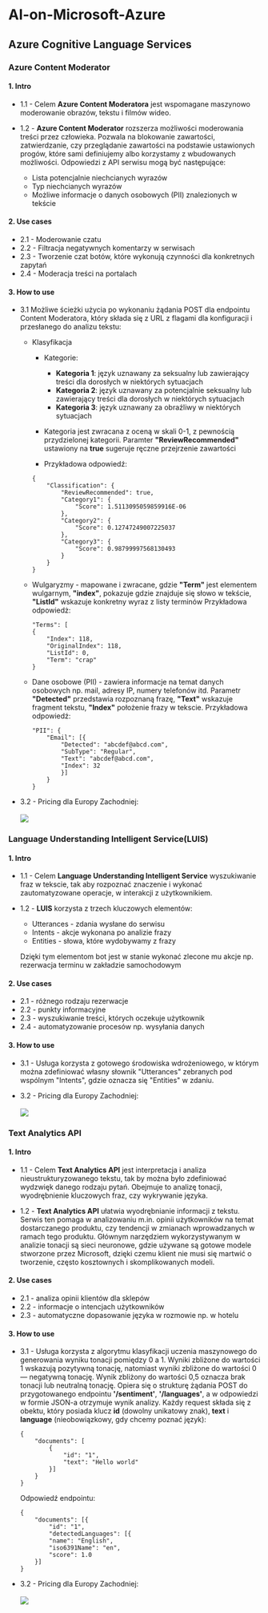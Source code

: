 # AI-on-Microsoft-Azure

## Azure Cognitive Language Services

### Azure Content Moderator

#### 1. Intro
 - 1.1 - Celem **Azure Content Moderatora** jest wspomagane maszynowo moderowanie obrazów, tekstu i filmów wideo.
 
 - 1.2 - **Azure Content Moderator** rozszerza możliwości moderowania treści przez człowieka. Pozwala na 
 blokowanie zawartości, zatwierdzanie, czy przeglądanie zawartości na podstawie ustawionych progów, które sami 
 definiujemy albo korzystamy z wbudowanych możliwości. Odpowiedzi z API serwisu mogą być następujące:

    - Lista potencjalnie niechcianych wyrazów
    - Typ niechcianych wyrazów
    - Możliwe informacje o danych osobowych (PII) znalezionych w tekście
            

#### 2. Use cases
 - 2.1 - Moderowanie czatu
 - 2.2 - Filtracja negatywnych komentarzy w serwisach
 - 2.3 - Tworzenie czat botów, które wykonują czynności dla konkretnych zapytań
 - 2.4 - Moderacja treści na portalach

#### 3. How to use
 - 3.1 Możliwe ścieżki użycia po wykonaniu żądania POST dla endpointu Content Moderatora, który składa się z URL z flagami dla konfiguracji
  i przesłanego do analizu tekstu:
    - Klasyfikacja
        - Kategorie: 
        
            - **Kategoria 1**: język uznawany za seksualny lub zawierający treści dla dorosłych w niektórych sytuacjach
            - **Kategoria 2**: język uznawany za potencjalnie seksualny lub zawierający treści dla dorosłych w niektórych sytuacjach
            - **Kategoria 3**: język uznawany za obraźliwy w niektórych sytuacjach
        - Kategoria jest zwracana z oceną w skali 0-1, z pewnością przydzielonej kategorii. Paramter **"ReviewRecommended"** ustawiony na
        **true** sugeruje ręczne przejrzenie zawartości
        - Przykładowa odpowiedź:
        
        ```
        {
            "Classification": {
                "ReviewRecommended": true,
                "Category1": {
                    "Score": 1.5113095059859916E-06
                },
                "Category2": {
                    "Score": 0.12747249007225037
                },
                "Category3": {
                    "Score": 0.98799997568130493
                }
            }
        }
        ```
        
    - Wulgaryzmy - mapowane i zwracane, gdzie **"Term"** jest elementem wulgarnym, **"index"**, pokazuje
    gdzie znajduje się słowo w tekście, **"ListId"** wskazuje konkretny wyraz z listy terminów
        Przykładowa odpowiedż:
        
        ```
        "Terms": [
        {
            "Index": 118,
            "OriginalIndex": 118,
            "ListId": 0,
            "Term": "crap"
        }
        ```
    - Dane osobowe (PII) - zawiera informacje na temat danych osobowych np. mail, adresy IP, numery telefonów itd.
        Parametr **"Detected"** przedstawia rozpoznaną frazę, **"Text"** wskazuje fragment tekstu, **"Index"** położenie frazy w tekscie.
        Przykładowa odpowiedź: 
            
        ```
        "PII": {
            "Email": [{
                "Detected": "abcdef@abcd.com",
                "SubType": "Regular",
                "Text": "abcdef@abcd.com",
                "Index": 32
                }]
            }
        }
        ```
            
 - 3.2 - Pricing dla Europy Zachodniej:<br/><br/>
 ![](img/contentModerator.png)

### Language Understanding Intelligent Service(LUIS)

#### 1. Intro
 - 1.1 - Celem **Language Understanding Intelligent Service** wyszukiwanie fraz w tekscie, 
 tak aby rozpoznać znaczenie i wykonać zautomatyzowane operacje, w interakcji z użytkownikiem.

 - 1.2 - **LUIS** korzysta z trzech kluczowych elementów:
    - Utterances - zdania wysłane do serwisu
    - Intents - akcje wykonana po analizie frazy
    - Entities - słowa, które wydobywamy z frazy
    
    Dzięki tym elementom bot jest w stanie wykonać zlecone mu akcje np. rezerwacja terminu 
    w zakładzie samochodowym  

#### 2. Use cases
 - 2.1 - różnego rodzaju rezerwacje
 - 2.2 - punkty informacyjne
 - 2.3 - wyszukiwanie treści, których oczekuje użytkownik
 - 2.4 - automatyzowanie procesów np. wysyłania danych

#### 3. How to use
 - 3.1 - Usługa korzysta z gotowego środowiska wdrożeniowego, w którym można zdefiniować 
 własny słownik "Utterances" zebranych pod wspólnym "Intents", gdzie oznacza się "Entities" w zdaniu.
 
 - 3.2 - Pricing dla Europy Zachodniej:<br/><br/>
 ![](img/LUIS.png)

### Text Analytics API

#### 1. Intro
 - 1.1 - Celem **Text Analytics API** jest interpretacja i analiza nieustrukturyzowanego tekstu, tak by można było 
zdefiniować wydzwięk danego rodzaju pytań. Obejmuje to analizę tonacji, wyodrębnienie 
kluczowych fraz, czy wykrywanie języka.

 - 1.2 - **Text Analytics API** ułatwia wyodrębnianie informacji z tekstu. Serwis ten pomaga w analizowaniu m.in. opinii użytkowników na temat dostarczanego
 produktu, czy tendencji w zmianach wprowadzanych w ramach tego produktu. Głównym narzędziem
 wykorzystywanym w analizie tonacji są sieci neuronowe, gdzie używane są gotowe modele stworzone przez
 Microsoft, dzięki czemu klient nie musi się martwić o tworzenie, często kosztownych i skomplikowanych modeli.
            

#### 2. Use cases
 - 2.1 - analiza opinii klientów dla sklepów
 - 2.2 - informacje o intencjach użytkowników
 - 2.3 - automatyczne dopasowanie języka w rozmowie np. w hotelu

#### 3. How to use
 - 3.1 - Usługa korzysta z algorytmu klasyfikacji uczenia maszynowego do generowania wyniku tonacji pomiędzy 0 a 1. Wyniki zbliżone
do wartości 1 wskazują pozytywną tonację, natomiast wyniki zbliżone do wartości 0 — negatywną tonację. Wynik zbliżony do wartości 0,5
oznacza brak tonacji lub neutralną tonację. Opiera się o strukturę żądania POST
do przygotowanego endpointu **'/sentiment'**, **'/languages'**, a w odpowiedzi w formie JSON-a otrzymuje wynik analizy. Każdy request składa się z obektu,
który posiada klucz **id** (dowolny unikatowy znak), **text** i **language** (nieobowiązkowy, gdy chcemy poznać język):
    
    ```
    {
        "documents": [
            {
                "id": "1",
                "text": "Hello world"
            }]
        }
    }
    ```
    
    Odpowiedź endpointu: 

    ```
    {
        "documents": [{
            "id": "1",
            "detectedLanguages": [{
            "name": "English",
            "iso6391Name": "en",
            "score": 1.0
        }]
    }
    ```
    
 - 3.2 - Pricing dla Europy Zachodniej:<br/><br/>
 ![](img/textAnalytics.png)